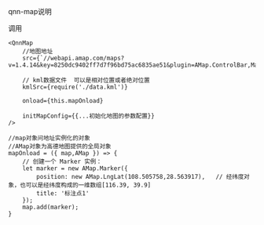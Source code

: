 qnn-map说明

调用

    <QnnMap
        //地图地址
        src={`//webapi.amap.com/maps?v=1.4.14&key=8250dc9402ff7d7f96bd75ac6835ae51&plugin=AMap.ControlBar,Map3D`}

        // kml数据文件  可以是相对位置或者绝对位置
        kmlSrc={require('./data.kml')}

        onload={this.mapOnload}

        initMapConfig={{...初始化地图的参数配置}}
    />

    //map对象问地址实例化的对象 
    //AMap对象为高德地图提供的全局对象
    mapOnload = ({ map,AMap }) => {
        // 创建一个 Marker 实例：
        let marker = new AMap.Marker({
            position: new AMap.LngLat(108.505758,28.563917),   // 经纬度对象，也可以是经纬度构成的一维数组[116.39, 39.9]
            title: '标注点1'
        });
        map.add(marker);
    }
